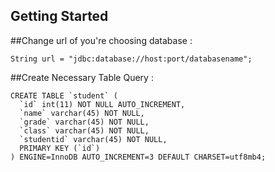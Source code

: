 <h2>Getting Started</h2>
##Change url of you're choosing database :

```
String url = "jdbc:database://host:port/databasename";
```

##Create Necessary Table Query : 

```
CREATE TABLE `student` (
  `id` int(11) NOT NULL AUTO_INCREMENT,
  `name` varchar(45) NOT NULL,
  `grade` varchar(45) NOT NULL,
  `class` varchar(45) NOT NULL,
  `studentid` varchar(45) NOT NULL,
  PRIMARY KEY (`id`)
) ENGINE=InnoDB AUTO_INCREMENT=3 DEFAULT CHARSET=utf8mb4;
```
